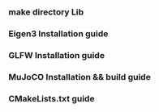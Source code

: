 ### make directory Lib
### Eigen3 Installation guide
### GLFW Installation guide
### MuJoCO Installation && build guide
### CMakeLists.txt guide
